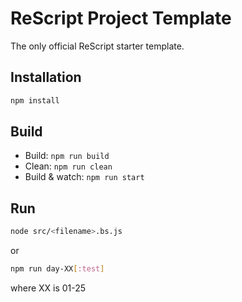 # ReScript Project Template

The only official ReScript starter template.

## Installation

```sh
npm install
```

## Build

- Build: `npm run build`
- Clean: `npm run clean`
- Build & watch: `npm run start`

## Run

```sh
node src/<filename>.bs.js
```

or

```sh
npm run day-XX[:test]
```

where XX is 01-25
